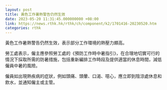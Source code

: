 ```yaml
---
layout: post
title: 黃色工作暑熱警告仍然生效
date: 2023-05-20 11:31:45.000000000 +08:00
link: https://news.rthk.hk/rthk/ch/component/k2/1701416-20230520.htm
categories: rthk
---
```


黃色工作暑熱警告仍然生效，表示部分工作環境的熱壓力頗高。

勞工處表示，僱主應參照勞工處的《預防工作時中暑指引》，在合理地切實可行的情況下採取所需的防暑措施，包括重新編排工作時段及提供適當的休息時間，減低僱員中暑的風險。

僱員如出現熱疾病的症狀，例如頭痛、頭暈、口渴、噁心，應立即到陰涼處休息和飲水，並通知僱主或主管。
